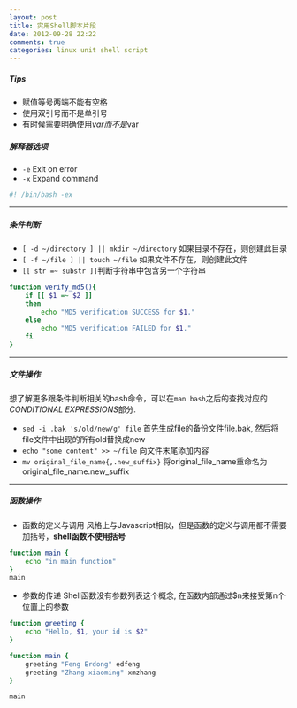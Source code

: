 ```yaml
---
layout: post
title: 实用Shell脚本片段
date: 2012-09-28 22:22
comments: true
categories: linux unit shell script
---
```

##### Tips
* 赋值等号两端不能有空格
* 使用双引号而不是单引号
* 有时候需要明确使用${var}而不是$var

##### 解释器选项
* `-e` Exit on error
* `-x` Expand command
``` bash
#! /bin/bash -ex
```
***

##### 条件判断
* `[ -d ~/directory ] || mkdir ~/directory` 如果目录不存在，则创建此目录
* `[ -f ~/file ] || touch ~/file` 如果文件不存在，则创建此文件
* `[[ str =~ substr ]]`判断字符串中包含另一个字符串
```bash
function verify_md5(){
    if [[ $1 =~ $2 ]]
    then
        echo "MD5 verification SUCCESS for $1."
    else
        echo "MD5 verification FAILED for $1."
    fi
}
```

***

##### 文件操作 
想了解更多跟条件判断相关的bash命令，可以在`man bash`之后的查找对应的*CONDITIONAL EXPRESSIONS*部分.  

* `sed -i .bak 's/old/new/g' file` 首先生成file的备份文件file.bak, 然后将file文件中出现的所有old替换成new
* `echo "some content" >> ~/file` 向文件末尾添加内容
* `mv original_file_name{,.new_suffix}` 将original_file_name重命名为original_file_name.new_suffix

***

##### 函数操作
* 函数的定义与调用
风格上与Javascript相似，但是函数的定义与调用都不需要加括号，**shell函数不使用括号** 
```bash
function main {
    echo "in main function"
}
main
```

* 参数的传递
Shell函数没有参数列表这个概念, 在函数内部通过$n来接受第n个位置上的参数
```bash
function greeting {
    echo "Hello, $1, your id is $2" 
}

function main {
    greeting "Feng Erdong" edfeng
    greeting "Zhang xiaoming" xmzhang
}

main

```

